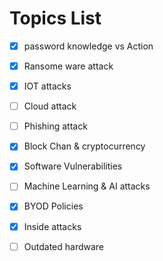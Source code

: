 # Topics List

- [x] password knowledge vs Action  
- [x] Ransome ware attack  
- [x] IOT attacks    
- [ ] Cloud attack  
- [ ] Phishing attack 
- [x] Block Chan & cryptocurrency
- [x] Software Vulnerabilities
- [ ] Machine Learning & AI attacks 
- [x] BYOD Policies  
- [x] Inside attacks 
- [ ] Outdated hardware 



